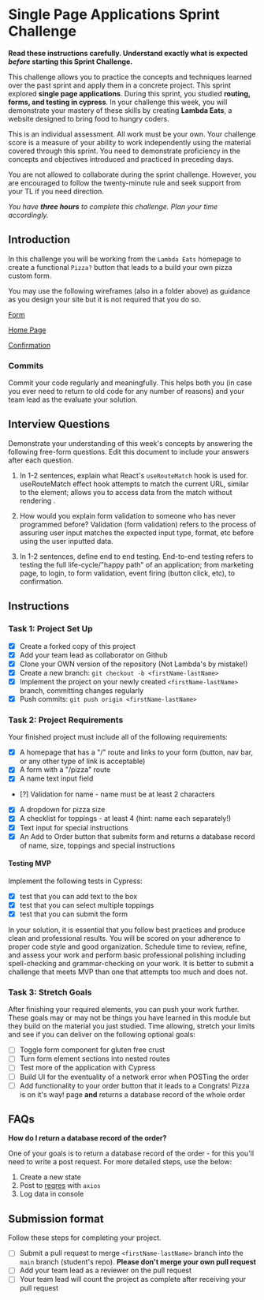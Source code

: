 # Single Page Applications Sprint Challenge

**Read these instructions carefully. Understand exactly what is expected _before_ starting this Sprint Challenge.**

This challenge allows you to practice the concepts and techniques learned over the past sprint and apply them in a concrete project. This sprint explored **single page applications**. During this sprint, you studied **routing, forms, and testing in cypress**. In your challenge this week, you will demonstrate your mastery of these skills by creating **Lambda Eats**, a website designed to bring food to hungry coders.

This is an individual assessment. All work must be your own. Your challenge score is a measure of your ability to work independently using the material covered through this sprint. You need to demonstrate proficiency in the concepts and objectives introduced and practiced in preceding days.

You are not allowed to collaborate during the sprint challenge. However, you are encouraged to follow the twenty-minute rule and seek support from your TL if you need direction.

_You have **three hours** to complete this challenge. Plan your time accordingly._

## Introduction

In this challenge you will be working from the `Lambda Eats` homepage to create a functional `Pizza?` button that leads to a build your own pizza custom form.

You may use the following wireframes (also in a folder above) as guidance as you design your site but it is not required that you do so.

[Form](https://tk-assets.lambdaschool.com/d43783ef-e6a8-4154-ba68-430e2275fddc_Form.png)

[Home Page](https://tk-assets.lambdaschool.com/ed737cf5-723e-428d-9b25-192143c8b71f_HomePage.png)

[Confirmation](https://tk-assets.lambdaschool.com/a0f43a34-9fab-4d2b-89f7-e23b22d32964_Pizza.gif)

### Commits

Commit your code regularly and meaningfully. This helps both you (in case you ever need to return to old code for any number of reasons) and your team lead as the evaluate your solution.

## Interview Questions

Demonstrate your understanding of this week's concepts by answering the following free-form questions. Edit this document to include your answers after each question.

1. In 1-2 sentences, explain what React's `useRouteMatch` hook is used for.
    useRouteMatch effect hook attempts to match the current URL, similar to the <Route> element; allows you to access data from the match without rendering <Route>.

1. How would you explain form validation to someone who has never programmed before?
    Validation (form validation) refers to the process of assuring user input matches the expected input type, format, etc before using the user inputted data.

1. In 1-2 sentences, define end to end testing.
    End-to-end testing refers to testing the full life-cycle/"happy path" of an application; from marketing page, to login, to form validation, event firing (button click, etc), to confirmation.


## Instructions

### Task 1: Project Set Up

- [X] Create a forked copy of this project
- [X] Add your team lead as collaborator on Github
- [X] Clone your OWN version of the repository (Not Lambda's by mistake!)
- [X] Create a new branch: `git checkout -b <firstName-lastName>`
- [X] Implement the project on your newly created `<firstName-lastName>` branch, committing changes regularly
- [X] Push commits: `git push origin <firstName-lastName>`

### Task 2: Project Requirements

Your finished project must include all of the following requirements:

- [X] A homepage that has a "/" route and links to your form (button, nav bar, or any other type of link is acceptable)
- [X] A form with a "/pizza" route
- [X] A name text input field
- [?] Validation for name - name must be at least 2 characters
- [X] A dropdown for pizza size
- [X] A checklist for toppings - at least 4 (hint: name each separately!)
- [X] Text input for special instructions
- [X] An Add to Order button that submits form and returns a database record of name, size, toppings and special instructions

#### Testing MVP

Implement the following tests in Cypress:

- [X] test that you can add text to the box
- [X] test that you can select multiple toppings
- [X] test that you can submit the form

In your solution, it is essential that you follow best practices and produce clean and professional results. You will be scored on your adherence to proper code style and good organization. Schedule time to review, refine, and assess your work and perform basic professional polishing including spell-checking and grammar-checking on your work. It is better to submit a challenge that meets MVP than one that attempts too much and does not.

### Task 3: Stretch Goals

After finishing your required elements, you can push your work further. These goals may or may not be things you have learned in this module but they build on the material you just studied. Time allowing, stretch your limits and see if you can deliver on the following optional goals:

- [ ] Toggle form component for gluten free crust
- [ ] Turn form element sections into nested routes
- [ ] Test more of the application with Cypress
- [ ] Build UI for the eventuality of a network error when POSTing the order
- [ ] Add functionality to your order button that it leads to a Congrats! Pizza is on it's way! page **and** returns a database record of the whole order

## FAQs

**How do I return a database record of the order?**

One of your goals is to return a database record of the order - for this you'll need to write a post request. For more detailed steps, use the below:

1. Create a new state
2. Post to [reqres](https://reqres.in/) with `axios`
3. Log data in console

## Submission format

Follow these steps for completing your project.

- [ ] Submit a pull request to merge `<firstName-lastName>` branch into the `main` branch (student's repo). **Please don't merge your own pull request**
- [ ] Add your team lead as a reviewer on the pull request
- [ ] Your team lead will count the project as complete after receiving your pull request
